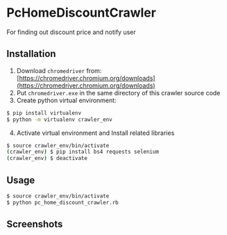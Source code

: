 # PcHomeDiscountCrawler
For finding out discount price and notify user

## Installation
1. Download `chromedriver` from: [https://chromedriver.chromium.org/downloads](https://chromedriver.chromium.org/downloads)
2. Put `chromedriver.exe` in the same directory of this crawler source code
3. Create python virtual environment:
  ```bash
  $ pip install virtualenv
  $ python -m virtualenv crawler_env
  ```
4. Activate virtual environment and Install related libraries
  ```bash
  $ source crawler_env/bin/activate
  (crawler_env) $ pip install bs4 requests selenium
  (crawler_env) $ deactivate
  ```

## Usage
```bash
$ source crawler_env/bin/activate
$ python pc_home_discount_crawler.rb
```

## Screenshots
